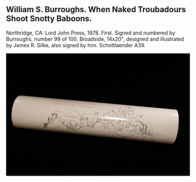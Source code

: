 ## William S. Burroughs. When Naked Troubadours Shoot Snotty Baboons.

Northridge, CA: Lord John Press, 1978. First. Signed and numbered by Burroughs, number 99 of 100. Broadside, 14x20", designed and illustrated by James R. Silke, also signed by him. Schottlaender A39.

![When Naked Troubadours Shoot Snotty Baboons](../assets/images/when-naked-troubadours-shoot-s-1.jpg)
